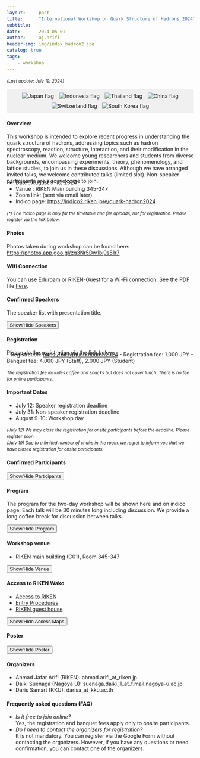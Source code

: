 ```yaml
---
layout:     post
title:      "International Workshop on Quark Structure of Hadrons 2024"
subtitle:   
date:       2024-05-01
author:     aj.arifi
header-img: img/index_hadron2.jpg
catalog: true
tags:
    - workshop
---
```


<small><i>(Last update: July 19, 2024)</i></small>

<div style="background-color: #f0f0f0; padding: 5px; text-align: center;" >
    <div style="display: inline-block; margin: 5px; text-align: center;">
        <img src="https://flagcdn.com/w40/jp.png" alt="Japan flag">
    </div>
    <div style="display: inline-block; margin: 5px; text-align: center;">
        <img src="https://flagcdn.com/w40/id.png" alt="Indonesia flag">
    </div>
    <div style="display: inline-block; margin: 5px; text-align: center;">
        <img src="https://flagcdn.com/w40/th.png" alt="Thailand flag">
    </div>
    <div style="display: inline-block; margin: 5px; text-align: center;">
        <img src="https://flagcdn.com/w40/cn.png" alt="China flag">
    </div>
    <div style="display: inline-block; margin: 5px; text-align: center;">
        <img src="https://flagcdn.com/w40/eu.png" alt="Switzerland flag">
    </div>
    <div style="display: inline-block; margin: 5px; text-align: center;">
        <img src="https://flagcdn.com/w40/kr.png" alt="South Korea flag">
    </div>
</div>

#### Overview
This workshop is intended to explore recent progress in understanding the quark structure of
hadrons, addressing topics such as hadron spectroscopy, reaction, structure, interaction, and
their modification in the nuclear medium. We welcome young researchers and students from
diverse backgrounds, encompassing experiments, theory, phenomenology, and lattice studies,
to join us in these discussions. Although we have arranged invited talks, we welcome contributed talks (limited slot).
Non-speaker participants are also welcome to join.
<p style="margin-bottom: -0.7cm;"></p>

- Date : August 9-10, 2024
- Vanue : RIKEN Main building 345-347
- Zoom link: (sent via email later)
- Indico page: <a href="https://indico2.riken.jp/e/quark-hadron2024">https://indico2.riken.jp/e/quark-hadron2024</a>

<small><i>(*) The Indico page is only for the timetable and file uploads, not for registration. Please register via the link below.</i></small>

#### Photos

Photos taken during workshop can be found here: <a href="https://photos.app.goo.gl/zg3Nr5Dw1bj9s51r7">https://photos.app.goo.gl/zg3Nr5Dw1bj9s51r7</a>

#### Wifi Connection

You can use Eduroam or RIKEN-Guest for a Wi-Fi connection. See the PDF file <a href="/file/RIKEN_guest_wifi.pdf">here</a>.

#### Confirmed Speakers

The speaker list with presentation title.

<button onclick="toggleSpeaker()">Show/Hide Speakers</button>

<div id="speakerDiv" style="display:none;">

<table border="1">
    <tr>
        <th>No</th>
        <th>Speaker</th>
        <th>Affiliation</th>
        <th>Presentation Title</th>
    </tr>
    <tr>
        <td>1</td>
        <td>Makoto Oka</td>
        <td>RIKEN, Japan</td>
        <td>Lecture on quark structure of hadrons</td>
    </tr>
    <tr>
        <td>2</td>
        <td>Daris Samart</td>
        <td>KKU, Thailand</td>
        <td>The 1/Nc expansion analysis of octet and decuplet baryons in chiral effective field theory</td>
    </tr>
    <tr>
        <td>3</td>
        <td>Zulkaida Akbar</td>
        <td>BRIN, Indonesia</td>
        <td>Probing the internal structure of the nucleon: experimental overview</td>
    </tr>
    <tr>
        <td>4</td>
        <td>SangHo Kim</td>
        <td>Soongsil U, South Korea</td>
        <td>TBA</td>
    </tr>
    <tr>
        <td>5</td>
        <td>HyungJoo Kim</td>
        <td>Hiroshima U, Japan</td>
        <td>Spin-1 quarkonia in a rotating frame and their spin contents</td>
    </tr>
    <tr>
        <td>6</td>
        <td>Philipp Gubler</td>
        <td>JAEA, Japan</td>
        <td>Transport simulations of vector mesons in pA reactions</td>
    </tr>
    <tr>
        <td>7</td>
        <td>Natsumi Ikeno</td>
        <td>Tottori U, Japan</td>
        <td>The Ωc(3120) as a molecular state and its analogy with the Ω(2012)</td>
    </tr>
    <tr>
        <td>8</td>
        <td>Nodoka Yamanaka</td>
        <td>RIKEN, Japan</td>
        <td>Irrelevance of anomalous breaking of axial U(1) symmetry and the U(1) problem</td>
    </tr>
    <tr>
        <td>9</td>
        <td>Daiki Suenaga</td>
        <td>Nagoya U, Japan</td>
        <td>Two-color QCD as a laboratory to explore cold and dense matter</td>
    </tr>
    <tr>
        <td>10</td>
        <td>Parada Hutauruk</td>
        <td>PKNU, South Korea</td>
        <td>TBA</td>
    </tr>
    <tr>
        <td>11</td>
        <td> Muhammad Ridwan (*)</td>
        <td>Indonesia U, Indonesia</td>
        <td>Radiative transition of charmonia and bottomonia in the light-front quark model</td>
    </tr>
    <tr>
        <td>12</td>
        <td>Nongnaphat Ponkhuha (*)</td>
        <td>KKU, Thailand</td>
        <td>Two-pion emission decays of negative parity singly heavy baryons</td>
    </tr>
    <tr>
        <td>13</td>
        <td>Sangyeong Son (*)</td>
        <td>KNU, South Korea</td>
        <td>Transition generalized parton distribution and non-diagonal deeply virtual Compton scattering off spinless target in meson resonance region</td>
    </tr>
    <tr>
        <td>14</td>
        <td>Sakinah (*)</td>
        <td>KNU, South Korea</td>
        <td>Dynamical Model of J/ψ photoproduction on nucleon</td>
    </tr>
    <tr>
        <td>15</td>
        <td>Kotaro Miyake (*)</td>
        <td>Nagoya U, Japan</td>
        <td>A mixture of hadron molecules and charmonium core</td>
    </tr>
    <tr>
        <td>16</td>
        <td>Bikai Gao (*)</td>
        <td>Nagoya U, Japan</td>
        <td>Reconciling constraints from the supernova remnant HESS J1731-347 with the parity doublet model</td>
    </tr>
    <tr>
        <td>17</td>
        <td>Yue Ma</td>
        <td>RIKEN, Japan</td>
        <td>Possibility to Explore Short Range Correlation with hyperon at LEPS2 </td>
    </tr>
</table>

<small><i>(*) Student's presentation</i></small>

</div>

<script>
    function toggleSpeaker() {
        const speakerDiv = document.getElementById('speakerDiv');
        if (speakerDiv.style.display === 'none') {
            speakerDiv.style.display = 'block';
        } else {
            speakerDiv.style.display = 'none';
        }
    }
</script>


#### Registration
Please do the registration via the link below:
<p style="margin-bottom: -0.7cm;"></p>
- Registration: <a href="https://bit.ly/quarkhadron2024">https://bit.ly/quarkhadron2024</a>
- Registration fee: 1.000 JPY 
- Banquet fee: 4.000 JPY (Staff), 2.000 JPY (Student)

<small><i>The registration fee includes coffee and snacks but does not cover lunch. There is no fee for online participants. </i></small>

#### Important Dates
- July 12: Speaker registration deadline
- July 31: Non-speaker registration deadline
- August 9-10: Workshop day

<small><i> (July 12) We may close the registration for onsite participants before the deadline. Please register soon. </i></small><br>
<small><i> (July 19) Due to a limited number of chairs in the room, we regret to inform you that we have closed registration for onsite participants. </i></small>

#### Confirmed Participants


<button onclick="toggleParticipants()">Show/Hide Participants</button>

<div id="participants" class="participants" style="display:none;">
    
    Onsite
    <ol>
        <li>Makoto Oka (RIKEN, Japan)</li>
        <li>Ahmad Jafar Arifi (RIKEN, Japan)</li>
        <li>Bikai Gao (Nagoya U, Japan)</li>
        <li>Chindanai Bubpatate (KKU, Thailand)</li>
        <li>Daiki Suenaga (Nagoya U, Japan)</li>
        <li>Daris Samart (KKU, Thailand)</li>
        <li>HyungJoo Kim (Hiroshima U, Japan)</li>
        <li>Kenta Itahashi (RIKEN, Japan)</li>
        <li>Kotaro Miyake (Nagoya U, Japan)</li>
        <li>Muhammad Ridwan (Indonesia U, Indonesia)</li>
        <li>Nantana Monkata (KKU, Thailand)</li>
        <li>Natsumi Ikeno (Tottori U, Japan)</li>
        <li>Nodoka Yamanaka (RIKEN, Japan)</li>
        <li>Nongnaphat Ponkhuha (KKU, Thailand)</li>
        <li>Philipp Gubler (JAEA, Japan)</li>
        <li>Sakinah (KNU, South Korea)</li>
        <li>Sangyeong Son (KNU, South Korea)</li>
        <li>Yasuhiro Yamaguchi (Nagoya U, Japan)</li>
        <li>Yue Ma (RIKEN, Japan)</li>
        <li>Zulkaida Akbar (BRIN, Indonesia)</li>
        <li>Kotaro Murakami (TiTech, Japan)</li>
    </ol>

    Online
    <ol>
        <li>Ampuku Shota (Nagoya U, Japan)</li>
        <li>Apriadi Salim Adam (BRIN, Indonesia)</li>
        <li>Hideto Enyo (RIKEN, Japan)</li>
        <li>Kei-Ichi Kondo (Chiba U, Japan)</li>
        <li>Muhammad Raihannafi Fadhel (UGM, Indonesia)</li>
        <li>Nakamura (RCNP, Japan)</li>
        <li>Nauval Safa Ardhany (UGM, Indonesia)</li>
        <li>Parada Hutauruk (PKNU, South Korea)</li>
        <li>SangHo Kim (Soongsil U, South Korea)</li>
    </ol>
    
</div>


<script>
    function toggleParticipants() {
        const participantsDiv = document.getElementById('participants');
        if (participantsDiv.style.display === 'none') {
            participantsDiv.style.display = 'block';
        } else {
            participantsDiv.style.display = 'none';
        }
    }
</script>

#### Program
The program for the two-day workshop will be shown here and on indico page. Each talk will be 30 minutes long including discussion.
We provide a long coffee break for discussion between talks.

<button onclick="toggleProgram()">Show/Hide Program</button>

<div id="programDiv" style="display:none;">

Day 1: August 9, 2024
<table border="1">
    <tr>
        <th>Time</th>
        <th>Activity</th>
        <th>Description</th>
    </tr>
    <tr>
        <td>09.45-10.00</td>
        <td>Opening</td>
        <td>Organizer</td>
    </tr>
    <tr>
        <td>10.00-12.00</td>
        <td>Morning session</td>
        <td>Speaker</td>
    </tr>
    <tr>
        <td>12.00-13.30</td>
        <td>Lunch break</td>
        <td>at cafetaria</td>
    </tr>
    <tr>
        <td>13.30-17.00</td>
        <td>Afternoon session</td>
        <td>Speaker</td>
    </tr>
    <tr>
        <td>18.00-20.00</td>
        <td>Banquet</td>
        <td>at RIKEN</td>
    </tr>
</table>

Day 2: August 10, 2024
<table border="1">
    <tr>
        <th>Time</th>
        <th>Activity</th>
        <th>Description</th>
    </tr>
    <tr>
        <td>09.00-12.00</td>
        <td>Morning session</td>
        <td>Speaker</td>
    </tr>
    <tr>
        <td>12.00-13.30</td>
        <td>Lunch break</td>
        <td>Restaurant/delivery (*)</td>
    </tr>
    <tr>
        <td>13.30-16.30</td>
        <td>Afternoon session</td>
        <td>Speaker</td>
    </tr>
    <tr>
        <td>16.30-17.00</td>
        <td>Closing</td>
        <td>Organizer</td>
    </tr>
</table>
<small><i> (*) The cafeteria is closed. You can eat outside RIKEN, or we can provide a simple delivery from a convenience store or supermarket.</i></small>
    
</div>

<script>
    function toggleProgram() {
        const programDiv = document.getElementById('programDiv');
        if (programDiv.style.display === 'none') {
            programDiv.style.display = 'block';
        } else {
            programDiv.style.display = 'none';
        }
    }
</script>


#### Workshop venue
- RIKEN main building (C01), Room 345-347

<button onclick="toggleVenue()">Show/Hide Venue</button>

<div id="venueDiv" style="display:none;">
      <img src="/img/IMG_6891.JPG" alt="Room 345-347">
</div>

<script>
    function toggleVenue() {
        const venueDiv = document.getElementById('venueDiv');
        if (venueDiv.style.display === 'none') {
            venueDiv.style.display = 'block';
        } else {
            venueDiv.style.display = 'none';
        }
    }
</script>


#### Access to RIKEN Wako
* [Access to RIKEN](https://www.riken.jp/en/access/wako-map/#campus_map)
* [Entry Procedures](https://www.riken.jp/en/access/procedure/)
* [RIKEN guest house](https://wiss.riken.jp/housing_oncampus_rates.html)


<button onclick="toggleMaps()">Show/Hide Access Maps</button>
    
<div id="mapsDiv" style="display:none;">
    Wako Area Map
    <img src="https://www.riken.jp/medialibrary/riken/access/wako-map/map_wako_en_01_w900pixel.jpg" alt="Wako Area Map">

    Wako Station to RIKEN Map
    <img src="https://www.riken.jp/medialibrary/riken/access/wako-map/map_wako_en_03.jpg" alt="Wako Station to RIKEN Map">

    RIKEN Wako Campus Map: C01 - RIKEN main building.
    <img src="https://www.riken.jp/medialibrary/riken/access/wako-map/campus_en_210401_w900.jpg" alt="RIKEN Wako Campus Map">
</div>

<script>
    function toggleMaps() {
        const mapsDiv = document.getElementById('mapsDiv');
        if (mapsDiv.style.display === 'none') {
            mapsDiv.style.display = 'block';
        } else {
            mapsDiv.style.display = 'none';
        }
    }
</script>


#### Poster

<button onclick="togglePoster()">Show/Hide Poster</button>

<div id="posterDiv" style="display:none;">
    <img src="/img/poster1.jpeg" alt="Poster">
</div>

<script>
    function togglePoster() {
        const posterDiv = document.getElementById('posterDiv');
        if (posterDiv.style.display === 'none') {
            posterDiv.style.display = 'block';
        } else {
            posterDiv.style.display = 'none';
        }
    }
</script>

#### Organizers
- Ahmad Jafar Arifi (RIKEN): ahmad.arifi_at_riken.jp
- Daiki Suenaga (Nagoya U): suenaga.daiki.j1_at_f.mail.nagoya-u.ac.jp
- Daris Samart (KKU): darisa_at_kku.ac.th


#### Frequently asked questions (FAQ)

- <i>Is it free to join online?</i> <br> Yes, the registration and banquet fees apply only to onsite participants.
- <i>Do I need to contact the organizers for registration?</i> <br>  It is not mandatory. You can register via the Google Form without contacting the organizers. However, if you have any questions or need confirmation, you can contact one of the organizers.


